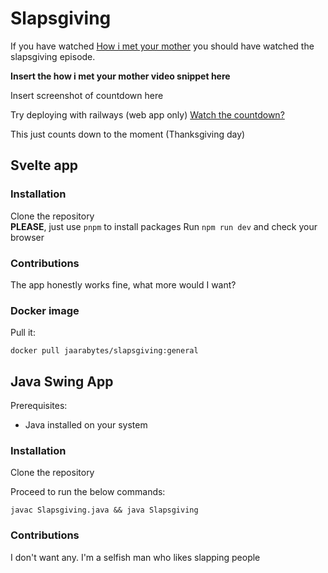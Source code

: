 
# Slapsgiving


If you have watched [How i met your mother]() you should have watched the slapsgiving episode.


**Insert the how i met your mother video snippet here**


Insert screenshot of countdown here

Try deploying with railways (web app only)
[Watch the countdown?]()

This just counts down to the moment (Thanksgiving day)

## Svelte app

### Installation

Clone the repository    
**PLEASE**, just use `pnpm` to install packages
Run `npm run dev` and check your browser


### Contributions

The app honestly works fine, what more would I want?

### Docker image

Pull it:
```
docker pull jaarabytes/slapsgiving:general
```



## Java Swing App

Prerequisites:
- Java installed on your system

### Installation

Clone the repository

Proceed to run the below commands:
```
javac Slapsgiving.java && java Slapsgiving
```

### Contributions

I don't want any. I'm a selfish man who likes slapping people
